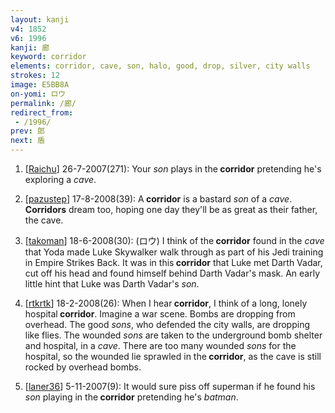 ```yaml
---
layout: kanji
v4: 1852
v6: 1996
kanji: 廊
keyword: corridor
elements: corridor, cave, son, halo, good, drop, silver, city walls
strokes: 12
image: E5BB8A
on-yomi: ロウ
permalink: /廊/
redirect_from:
 - /1996/
prev: 郎
next: 盾
---
```


1) [<a href="http://kanji.koohii.com/profile/Raichu">Raichu</a>] 26-7-2007(271): Your <em>son</em> plays in the<strong> corridor</strong> pretending he&#039;s exploring a <em>cave</em>.

2) [<a href="http://kanji.koohii.com/profile/pazustep">pazustep</a>] 17-8-2008(39): A<strong> corridor</strong> is a bastard <em>son</em> of a <em>cave</em>. <strong>Corridors</strong> dream too, hoping one day they&#039;ll be as great as their father, the cave.

3) [<a href="http://kanji.koohii.com/profile/takoman">takoman</a>] 18-6-2008(30): (ロウ) I think of the<strong> corridor</strong> found in the <em>cave</em> that Yoda made Luke Skywalker walk through as part of his Jedi training in Empire Strikes Back. It was in this<strong> corridor</strong> that Luke met Darth Vadar, cut off his head and found himself behind Darth Vadar&#039;s mask. An early little hint that Luke was Darth Vadar&#039;s <em>son</em>.

4) [<a href="http://kanji.koohii.com/profile/rtkrtk">rtkrtk</a>] 18-2-2008(26): When I hear<strong> corridor</strong>, I think of a long, lonely hospital<strong> corridor</strong>. Imagine a war scene. Bombs are dropping from overhead. The good <em>sons</em>, who defended the city walls, are dropping like flies. The wounded <em>sons</em> are taken to the underground bomb shelter and hospital, in a <em>cave</em>. There are too many wounded <em>sons</em> for the hospital, so the wounded lie sprawled in the<strong> corridor</strong>, as the cave is still rocked by overhead bombs.

5) [<a href="http://kanji.koohii.com/profile/laner36">laner36</a>] 5-11-2007(9): It would sure piss off superman if he found his <em>son</em> playing in the<strong> corridor</strong> pretending he&#039;s <em>batman</em>.

